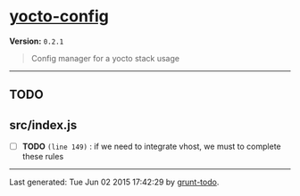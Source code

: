 # [yocto-config]( http://www.yocto.re )

**Version:** `0.2.1`

> Config manager for a yocto stack usage

* * *

## TODO

## src/index.js

-  [ ] **TODO** `(line 149)`  : if we need to integrate vhost, we must to complete these rules


* * *

Last generated: Tue Jun 02 2015 17:42:29 by [grunt-todo](https://github.com/leny/grunt-todo).
